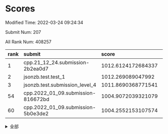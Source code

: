 # Scores

Modified Time: 2022-03-24 09:24:34

Submit Num: 207

All Rank Num: 408257

| rank |               submit               |       score        |       sigma        | pk_num |
| :--- | :--------------------------------- | :----------------- | :----------------- | :----- |
| 1    | cpp.21_12_24.submission-2b2ea0d7   | 1012.6124172684337 | 0.7984997011613137 | 7892   |
| 2    | jsonzb.test.test_1                 | 1012.269089047992  | 0.780973620804252  | 7893   |
| 3    | jsonzb.test.submission_level_4     | 1011.8690368771541 | 0.7823267016875107 | 7896   |
| 54   | cpp.2022_01_09.submission-816672bd | 1004.9072039321079 | 0.7259480928134505 | 7886   |
| 60   | cpp.2022_01_09.submission-5b0e3de2 | 1004.2552153107574 | 0.7155297523046406 | 7888   |


<details>
<summary>全部</summary>

| rank |                 submit                 |       score        |       sigma        | pk_num |
| :--- | :------------------------------------- | :----------------- | :----------------- | :----- |
| 1    | cpp.21_12_24.submission-2b2ea0d7       | 1012.6124172684337 | 0.7984997011613137 | 7892   |
| 2    | jsonzb.test.test_1                     | 1012.269089047992  | 0.780973620804252  | 7893   |
| 3    | jsonzb.test.submission_level_4         | 1011.8690368771541 | 0.7823267016875107 | 7896   |
| 4    | gobigger.level_3.submission_level_3_25 | 1011.4707829499189 | 0.784521905705713  | 7889   |
| 5    | gobigger.level_3.submission_level_3_28 | 1011.1154394737762 | 0.7617169652943483 | 7889   |
| 6    | gobigger.level_3.submission_level_3_49 | 1011.0715652549725 | 0.767851577325793  | 7889   |
| 7    | gobigger.level_3.submission_level_3_47 | 1010.9934875866053 | 0.7715533706163356 | 7888   |
| 8    | gobigger.level_3.submission_level_3_22 | 1010.9354315437357 | 0.7798591711248167 | 7893   |
| 9    | gobigger.level_3.submission_level_3_24 | 1010.9168220493225 | 0.7890801131299692 | 7887   |
| 10   | gobigger.level_3.submission_level_3_27 | 1010.8989838423306 | 0.7900524422152622 | 7887   |
| 11   | gobigger.level_3.submission_level_3_20 | 1010.7622871991969 | 0.7436484588073146 | 7887   |
| 12   | gobigger.level_3.submission_level_3_19 | 1010.726598091812  | 0.7836466739887191 | 7888   |
| 13   | gobigger.level_3.submission_level_3_38 | 1010.6938845633306 | 0.7679531567139206 | 7890   |
| 14   | gobigger.level_3.submission_level_3_29 | 1010.6332833202268 | 0.7612286243290254 | 7889   |
| 15   | gobigger.level_3.submission_level_3_15 | 1010.6295295129112 | 0.787931679599249  | 7885   |
| 16   | gobigger.level_3.submission_level_3_12 | 1010.6132939837205 | 0.7491073286908685 | 7888   |
| 17   | gobigger.level_3.submission_level_3_0  | 1010.4404224505062 | 0.7511249059585572 | 7885   |
| 18   | gobigger.level_3.submission_level_3_33 | 1010.3199092434595 | 0.7648707265060163 | 7890   |
| 19   | gobigger.level_3.submission_level_3_16 | 1010.2600315941577 | 0.7690248656192158 | 7888   |
| 20   | gobigger.level_3.submission_level_3_5  | 1010.249656101555  | 0.7514588025539132 | 7888   |
| 21   | gobigger.level_3.submission_level_3_21 | 1010.218937771367  | 0.7528488348651909 | 7895   |
| 22   | gobigger.level_3.submission_level_3_42 | 1010.1519584960146 | 0.7556967302243713 | 7889   |
| 23   | gobigger.level_3.submission_level_3_1  | 1010.1101273385563 | 0.7700412343124654 | 7884   |
| 24   | gobigger.level_3.submission_level_3_36 | 1010.1082992581394 | 0.7609846472743788 | 7888   |
| 25   | gobigger.level_3.submission_level_3_17 | 1009.9745978350672 | 0.7573839178251334 | 7892   |
| 26   | gobigger.level_3.submission_level_3_48 | 1009.9638954288948 | 0.7496397180383185 | 7890   |
| 27   | gobigger.level_3.submission_level_3_18 | 1009.8909569568491 | 0.7542447799522803 | 7885   |
| 28   | gobigger.level_3.submission_level_3_34 | 1009.8088152288244 | 0.766672398511604  | 7892   |
| 29   | gobigger.level_3.submission_level_3_2  | 1009.7482769754718 | 0.7554088494261479 | 7889   |
| 30   | gobigger.level_3.submission_level_3_43 | 1009.6728766672082 | 0.7391873029449054 | 7894   |
| 31   | gobigger.level_3.submission_level_3_6  | 1009.5934630501343 | 0.7582422420424326 | 7891   |
| 32   | gobigger.level_3.submission_level_3_3  | 1009.5568715593791 | 0.7636327003309692 | 7891   |
| 33   | gobigger.level_3.submission_level_3_45 | 1009.5444426373566 | 0.7474363183917956 | 7886   |
| 34   | gobigger.level_3.submission_level_3_8  | 1009.5206098562072 | 0.7359164453669027 | 7888   |
| 35   | gobigger.level_3.submission_level_3_11 | 1009.5106716867542 | 0.7351203431429533 | 7880   |
| 36   | gobigger.level_3.submission_level_3_4  | 1009.5030245799302 | 0.7354080684957215 | 7888   |
| 37   | gobigger.level_3.submission_level_3_26 | 1009.496062394785  | 0.7513524437490522 | 7892   |
| 38   | gobigger.level_3.submission_level_3_44 | 1009.4056489470753 | 0.7619658840005764 | 7883   |
| 39   | gobigger.level_3.submission_level_3_37 | 1009.3251360859407 | 0.7451812444485791 | 7892   |
| 40   | gobigger.level_3.submission_level_3_31 | 1009.3102402418899 | 0.7532282449202053 | 7891   |
| 41   | gobigger.level_3.submission_level_3_41 | 1009.2964252332545 | 0.7422740889628423 | 7887   |
| 42   | gobigger.level_3.submission_level_3_7  | 1009.1404225209112 | 0.759761503301581  | 7890   |
| 43   | gobigger.level_3.submission_level_3_46 | 1009.1293982943306 | 0.7678020678110268 | 7888   |
| 44   | gobigger.level_3.submission_level_3_40 | 1009.0885155354858 | 0.7508053863438687 | 7893   |
| 45   | gobigger.level_3.submission_level_3_39 | 1008.7982278930118 | 0.7373354742939429 | 7890   |
| 46   | gobigger.level_3.submission_level_3_9  | 1008.6578335431155 | 0.7411785334010986 | 7889   |
| 47   | gobigger.level_3.submission_level_3_13 | 1008.6432473995926 | 0.7518107542701558 | 7887   |
| 48   | gobigger.level_3.submission_level_3_14 | 1008.6390874405056 | 0.7382223155020741 | 7890   |
| 49   | gobigger.level_3.submission_level_3_23 | 1008.5551422928075 | 0.7325541414484498 | 7887   |
| 50   | gobigger.level_3.submission_level_3_35 | 1008.4103226665187 | 0.7330314373817708 | 7891   |
| 51   | gobigger.level_3.submission_level_3_30 | 1008.3401056722781 | 0.7318540643302894 | 7889   |
| 52   | gobigger.level_3.submission_level_3_32 | 1008.0425332609296 | 0.7397727659102546 | 7892   |
| 53   | gobigger.level_3.submission_level_3_10 | 1007.984371785398  | 0.7608946763789225 | 7890   |
| 54   | cpp.2022_01_09.submission-816672bd     | 1004.9072039321079 | 0.7259480928134505 | 7886   |
| 55   | gobigger.level_1.submission_level_1_48 | 1004.5985718620698 | 0.7133709797336939 | 7886   |
| 56   | gobigger.level_1.submission_level_1_14 | 1004.5018242762698 | 0.7133380688437213 | 7892   |
| 57   | gobigger.level_1.submission_level_1_10 | 1004.4479565273733 | 0.7213025568626303 | 7894   |
| 58   | gobigger.level_1.submission_level_1_21 | 1004.4233084076882 | 0.7186675906312516 | 7892   |
| 59   | gobigger.level_1.submission_level_1_29 | 1004.3377631297082 | 0.7231282255616007 | 7888   |
| 60   | cpp.2022_01_09.submission-5b0e3de2     | 1004.2552153107574 | 0.7155297523046406 | 7888   |
| 61   | gobigger.level_1.submission_level_1_37 | 1004.121431748896  | 0.7217957401183185 | 7887   |
| 62   | gobigger.level_1.submission_level_1_13 | 1004.0919819376866 | 0.7232023974540116 | 7885   |
| 63   | gobigger.level_1.submission_level_1_3  | 1004.0820582606108 | 0.7070216950061522 | 7892   |
| 64   | gobigger.level_1.submission_level_1_20 | 1004.0624093762607 | 0.7149537252020328 | 7891   |
| 65   | gobigger.level_1.submission_level_1_49 | 1004.0323484748822 | 0.7162893364162438 | 7884   |
| 66   | gobigger.level_1.submission_level_1_11 | 1004.0261872751078 | 0.7256479439489623 | 7891   |
| 67   | gobigger.level_1.submission_level_1_12 | 1003.9566408786407 | 0.7161019728148169 | 7889   |
| 68   | gobigger.level_1.submission_level_1_19 | 1003.8646277165362 | 0.7112609223916834 | 7890   |
| 69   | gobigger.level_1.submission_level_1_4  | 1003.8115239724988 | 0.7139681428299481 | 7892   |
| 70   | gobigger.level_1.submission_level_1_6  | 1003.8038874365751 | 0.7134236763626863 | 7890   |
| 71   | gobigger.level_1.submission_level_1_2  | 1003.8020845571849 | 0.7119909089524189 | 7892   |
| 72   | gobigger.level_1.submission_level_1_1  | 1003.7887927397676 | 0.7039777106648252 | 7890   |
| 73   | gobigger.level_1.submission_level_1_47 | 1003.7799688492082 | 0.7143276655533102 | 7890   |
| 74   | gobigger.level_1.submission_level_1_26 | 1003.7020042181921 | 0.7041329385619004 | 7889   |
| 75   | gobigger.level_1.submission_level_1_17 | 1003.6922278217686 | 0.7276048151569265 | 7886   |
| 76   | gobigger.level_1.submission_level_1_43 | 1003.6815488446509 | 0.7194270638075543 | 7890   |
| 77   | gobigger.level_1.submission_level_1_24 | 1003.6243387947261 | 0.7148737104940749 | 7890   |
| 78   | gobigger.level_1.submission_level_1_31 | 1003.5362454605817 | 0.7007766254937644 | 7887   |
| 79   | gobigger.level_1.submission_level_1_22 | 1003.5128715260605 | 0.701083331109273  | 7889   |
| 80   | gobigger.level_1.submission_level_1_34 | 1003.4828165346461 | 0.7090453052507202 | 7890   |
| 81   | gobigger.level_1.submission_level_1_41 | 1003.462988477587  | 0.7062565621217004 | 7890   |
| 82   | gobigger.level_1.submission_level_1_42 | 1003.4103051719322 | 0.7171600740719829 | 7893   |
| 83   | gobigger.level_1.submission_level_1_30 | 1003.2505005511557 | 0.7199922161919542 | 7894   |
| 84   | gobigger.level_1.submission_level_1_46 | 1003.2272130926068 | 0.709601289525034  | 7889   |
| 85   | gobigger.level_1.submission_level_1_18 | 1003.1017688153719 | 0.7239165400880088 | 7892   |
| 86   | gobigger.level_1.submission_level_1_40 | 1003.0731092566815 | 0.7215414745247688 | 7887   |
| 87   | gobigger.level_1.submission_level_1_7  | 1003.0661678746327 | 0.7086899451568938 | 7888   |
| 88   | gobigger.level_1.submission_level_1_25 | 1003.04547287125   | 0.7250974059079593 | 7890   |
| 89   | gobigger.level_1.submission_level_1_9  | 1003.034101883538  | 0.7067028388897765 | 7892   |
| 90   | gobigger.level_1.submission_level_1_5  | 1003.0199285387623 | 0.7089655915792534 | 7890   |
| 91   | gobigger.level_1.submission_level_1_39 | 1002.9841664993137 | 0.7219603218917146 | 7886   |
| 92   | gobigger.level_1.submission_level_1_38 | 1002.9291727458207 | 0.7207105162317277 | 7884   |
| 93   | gobigger.level_1.submission_level_1_44 | 1002.9193948883043 | 0.7201690011315673 | 7892   |
| 94   | gobigger.level_1.submission_level_1_16 | 1002.883243964334  | 0.7139370972182184 | 7890   |
| 95   | gobigger.level_1.submission_level_1_27 | 1002.8193628667709 | 0.7082057497979842 | 7889   |
| 96   | gobigger.level_1.submission_level_1_8  | 1002.7611567232573 | 0.7260454728242468 | 7889   |
| 97   | gobigger.level_1.submission_level_1_15 | 1002.735208525386  | 0.7206385386265828 | 7884   |
| 98   | gobigger.level_1.submission_level_1_36 | 1002.729400363     | 0.708472413764295  | 7888   |
| 99   | gobigger.level_1.submission_level_1_0  | 1002.6321144356592 | 0.702803404176331  | 7892   |
| 100  | gobigger.level_1.submission_level_1_35 | 1002.5518757457803 | 0.7135330379798857 | 7891   |
| 101  | gobigger.level_1.submission_level_1_32 | 1002.4512106457782 | 0.7096160924161087 | 7886   |
| 102  | gobigger.level_1.submission_level_1_45 | 1002.4252614629642 | 0.7134741223625088 | 7886   |
| 103  | gobigger.level_1.submission_level_1_23 | 1002.3244495693809 | 0.7039735018355573 | 7893   |
| 104  | gobigger.level_1.submission_level_1_33 | 1001.8883296745005 | 0.7042362664263113 | 7887   |
| 105  | gobigger.level_1.submission_level_1_28 | 1001.7554692781163 | 0.706976097459651  | 7890   |
| 106  | gobigger.random.submission_random_6    | 997.4635872657228  | 0.7108616173217609 | 7888   |
| 107  | gobigger.random.submission_random_37   | 997.2157372138043  | 0.7020889463695922 | 7890   |
| 108  | gobigger.random.submission_random_33   | 997.0013907456923  | 0.7053859241044039 | 7892   |
| 109  | gobigger.random.submission_random_30   | 996.9192074497482  | 0.7034567980361522 | 7889   |
| 110  | gobigger.random.submission_random_40   | 996.8255714673159  | 0.7080504755708942 | 7885   |
| 111  | gobigger.random.submission_random_7    | 996.5678814126452  | 0.7235986352942574 | 7892   |
| 112  | gobigger.random.submission_random_23   | 996.5361489448206  | 0.6978379516481908 | 7892   |
| 113  | gobigger.random.submission_random_4    | 996.5350799307246  | 0.715686542327842  | 7887   |
| 114  | gobigger.random.submission_random_15   | 996.5209608204548  | 0.6943658852925088 | 7888   |
| 115  | gobigger.random.submission_random_27   | 996.4788683525268  | 0.7124215852529566 | 7887   |
| 116  | gobigger.random.submission_random_9    | 996.3913011084187  | 0.7147599990318576 | 7888   |
| 117  | gobigger.random.submission_random_21   | 996.3837963528687  | 0.7068646352550438 | 7887   |
| 118  | gobigger.random.submission_random_44   | 996.35313517174    | 0.7020339448280849 | 7896   |
| 119  | gobigger.random.submission_random_34   | 996.3303681644945  | 0.7155458031517874 | 7886   |
| 120  | gobigger.random.submission_random_26   | 996.2796075270296  | 0.7027915732757003 | 7888   |
| 121  | gobigger.random.submission_random_0    | 996.1976578721317  | 0.7113823866640565 | 7890   |
| 122  | gobigger.random.submission_random_11   | 996.1847860206975  | 0.7081183298688873 | 7890   |
| 123  | gobigger.random.submission_random_19   | 996.1777130831767  | 0.7007237464782208 | 7889   |
| 124  | gobigger.random.submission_random_32   | 996.1431530095641  | 0.7095611622876841 | 7884   |
| 125  | gobigger.random.submission_random_14   | 996.1209541305043  | 0.7048940273779027 | 7893   |
| 126  | gobigger.random.submission_random_25   | 996.0904210577704  | 0.7060160342819315 | 7886   |
| 127  | gobigger.random.submission_random_2    | 996.0639897781448  | 0.7219652695351704 | 7894   |
| 128  | gobigger.random.submission_random_3    | 996.0401803528823  | 0.7183086054701431 | 7889   |
| 129  | gobigger.random.submission_random_28   | 995.9707563063529  | 0.7091854058265648 | 7889   |
| 130  | gobigger.random.submission_random_8    | 995.9448934903245  | 0.7182677072232824 | 7890   |
| 131  | gobigger.random.submission_random_43   | 995.9378882056477  | 0.7064915484848945 | 7891   |
| 132  | gobigger.random.submission_random_18   | 995.9328630693411  | 0.7036202764378617 | 7888   |
| 133  | gobigger.random.submission_random_42   | 995.9327905396019  | 0.7173289106486899 | 7892   |
| 134  | gobigger.random.submission_random_5    | 995.9029153956443  | 0.709209821136406  | 7887   |
| 135  | gobigger.random.submission_random_35   | 995.8330433074661  | 0.7069231158302595 | 7889   |
| 136  | gobigger.random.submission_random_22   | 995.814269917597   | 0.7126568492592973 | 7886   |
| 137  | gobigger.random.submission_random_49   | 995.8024146302572  | 0.7194522811600826 | 7885   |
| 138  | gobigger.random.submission_random_46   | 995.8004077029025  | 0.7056540964365975 | 7889   |
| 139  | gobigger.random.submission_random_39   | 995.7167261719106  | 0.7139959702640275 | 7893   |
| 140  | gobigger.random.submission_random_1    | 995.6666904972171  | 0.709916221039913  | 7891   |
| 141  | gobigger.random.submission_random_17   | 995.6266339837412  | 0.7055788844585876 | 7888   |
| 142  | gobigger.random.submission_random_47   | 995.6062036937195  | 0.7096221726961831 | 7886   |
| 143  | gobigger.random.submission_random_45   | 995.470487554721   | 0.7172107203636969 | 7891   |
| 144  | gobigger.random.submission_random_41   | 995.4667113163289  | 0.7199091215638215 | 7884   |
| 145  | gobigger.random.submission_random_29   | 995.4645571560965  | 0.7220852985880166 | 7890   |
| 146  | gobigger.random.submission_random_24   | 995.4167881531165  | 0.7033164516771234 | 7891   |
| 147  | gobigger.random.submission_random_12   | 995.4164065480231  | 0.7200599940182865 | 7886   |
| 148  | gobigger.random.submission_random_48   | 995.3991170789695  | 0.7177378205284549 | 7890   |
| 149  | gobigger.random.submission_random_20   | 995.3774640561958  | 0.7198861963872156 | 7890   |
| 150  | gobigger.random.submission_random_13   | 995.3504321851365  | 0.7103722738115946 | 7889   |
| 151  | gobigger.random.submission_random_31   | 995.3104818808588  | 0.7162997355537822 | 7890   |
| 152  | gobigger.random.submission_random_36   | 995.2318163642132  | 0.7113738057259489 | 7893   |
| 153  | gobigger.random.submission_random_10   | 995.2231440984942  | 0.7182503359557977 | 7891   |
| 154  | gobigger.random.submission_random_38   | 995.0921086352334  | 0.719160674386222  | 7889   |
| 155  | gobigger.random.submission_random_16   | 995.0891385940622  | 0.7144411570105659 | 7885   |
| 156  | gobigger.level_2.submission_level_2_44 | 994.0002619514089  | 0.7241882663842762 | 7889   |
| 157  | gobigger.level_2.submission_level_2_49 | 993.7122820647229  | 0.7420360014884511 | 7883   |
| 158  | gobigger.level_2.submission_level_2_25 | 993.5089523626418  | 0.7149328232830596 | 7892   |
| 159  | gobigger.level_2.submission_level_2_29 | 993.178384673134   | 0.7346079048041111 | 7890   |
| 160  | gobigger.level_2.submission_level_2_30 | 993.123253930863   | 0.7270615086640144 | 7888   |
| 161  | gobigger.level_2.submission_level_2_6  | 993.096203728343   | 0.718892036988519  | 7890   |
| 162  | gobigger.level_2.submission_level_2_45 | 993.0200555123438  | 0.7356038661656685 | 7886   |
| 163  | gobigger.level_2.submission_level_2_19 | 992.9914061544487  | 0.7371631467821115 | 7893   |
| 164  | gobigger.level_2.submission_level_2_4  | 992.7907640098583  | 0.7308974205253316 | 7889   |
| 165  | gobigger.level_2.submission_level_2_18 | 992.7782589658091  | 0.7331593987217647 | 7890   |
| 166  | gobigger.level_2.submission_level_2_35 | 992.7717960567657  | 0.7423751209487396 | 7890   |
| 167  | gobigger.level_2.submission_level_2_5  | 992.770185912088   | 0.7278964592067634 | 7884   |
| 168  | gobigger.level_2.submission_level_2_15 | 992.7648777085755  | 0.7289177990863848 | 7891   |
| 169  | gobigger.level_2.submission_level_2_34 | 992.7404434599136  | 0.739643839183011  | 7887   |
| 170  | gobigger.level_2.submission_level_2_26 | 992.6341487611583  | 0.7306219462957186 | 7887   |
| 171  | gobigger.level_2.submission_level_2_1  | 992.6101526381698  | 0.7349400444188531 | 7893   |
| 172  | gobigger.level_2.submission_level_2_48 | 992.6084370598016  | 0.7419343938290315 | 7885   |
| 173  | gobigger.level_2.submission_level_2_39 | 992.6071210411717  | 0.742193074364695  | 7891   |
| 174  | gobigger.level_2.submission_level_2_7  | 992.596230174923   | 0.7601809275933497 | 7889   |
| 175  | gobigger.level_2.submission_level_2_47 | 992.5712243806564  | 0.7326144405491721 | 7892   |
| 176  | gobigger.level_2.submission_level_2_8  | 992.4924981048558  | 0.7471639496738577 | 7889   |
| 177  | gobigger.level_2.submission_level_2_32 | 992.4470100624837  | 0.7382372731239859 | 7885   |
| 178  | gobigger.level_2.submission_level_2_3  | 992.3903554216174  | 0.7426320842274626 | 7890   |
| 179  | gobigger.level_2.submission_level_2_22 | 992.3116059149116  | 0.7613059912547194 | 7889   |
| 180  | gobigger.level_2.submission_level_2_21 | 992.3000551340771  | 0.7507200509950195 | 7889   |
| 181  | gobigger.level_2.submission_level_2_13 | 992.2785704829819  | 0.7316524941058755 | 7891   |
| 182  | gobigger.level_2.submission_level_2_14 | 992.1996792240884  | 0.7662574707519271 | 7884   |
| 183  | gobigger.level_2.submission_level_2_27 | 992.1927948561577  | 0.7385077429771464 | 7890   |
| 184  | gobigger.level_2.submission_level_2_40 | 992.1688419464997  | 0.7543012257643282 | 7886   |
| 185  | gobigger.level_2.submission_level_2_31 | 992.1338656710477  | 0.7413605037637817 | 7889   |
| 186  | gobigger.level_2.submission_level_2_10 | 992.1244711334791  | 0.7359144025511642 | 7891   |
| 187  | gobigger.level_2.submission_level_2_24 | 992.1100551517337  | 0.7442478451527639 | 7890   |
| 188  | gobigger.level_2.submission_level_2_2  | 992.1012799623754  | 0.7535073124853094 | 7887   |
| 189  | gobigger.level_2.submission_level_2_38 | 992.0941468416094  | 0.73679421764086   | 7888   |
| 190  | gobigger.level_2.submission_level_2_42 | 992.0623324934865  | 0.7439760908330898 | 7890   |
| 191  | gobigger.level_2.submission_level_2_11 | 992.0014937860838  | 0.7489337202067833 | 7891   |
| 192  | gobigger.level_2.submission_level_2_36 | 991.9623211525133  | 0.760983621304478  | 7888   |
| 193  | gobigger.level_2.submission_level_2_43 | 991.8938911894777  | 0.7341757608049784 | 7886   |
| 194  | gobigger.level_2.submission_level_2_0  | 991.8917773337836  | 0.7288616722158873 | 7889   |
| 195  | gobigger.level_2.submission_level_2_46 | 991.828235015909   | 0.7408438162208655 | 7894   |
| 196  | gobigger.level_2.submission_level_2_16 | 991.7759724069906  | 0.7593760174163189 | 7892   |
| 197  | gobigger.level_2.submission_level_2_41 | 991.5499032708282  | 0.7309421710731547 | 7891   |
| 198  | gobigger.level_2.submission_level_2_9  | 991.3993862283096  | 0.7456829550496847 | 7885   |
| 199  | gobigger.level_2.submission_level_2_20 | 991.2350186667855  | 0.7485195689350922 | 7888   |
| 200  | gobigger.level_2.submission_level_2_33 | 991.0510099247225  | 0.7518262935648348 | 7891   |
| 201  | gobigger.level_2.submission_level_2_17 | 990.9700614140243  | 0.7455593148908463 | 7887   |
| 202  | gobigger.level_2.submission_level_2_37 | 990.7379006687054  | 0.7533890684039065 | 7890   |
| 203  | gobigger.level_2.submission_level_2_23 | 990.7349278576328  | 0.7547168211412115 | 7888   |
| 204  | gobigger.level_2.submission_level_2_12 | 990.7184132155631  | 0.7744029428942302 | 7889   |
| 205  | gobigger.level_2.submission_level_2_28 | 990.2219521081039  | 0.7709903158283075 | 7890   |
| 206  | gobigger.none.submission_none_0        | 978.3216868939505  | 1.3184459659209582 | 7882   |
| 207  | gobigger.none.submission_none_1        | 976.9885347423066  | 1.3995870092608196 | 7884   |

</details>